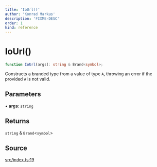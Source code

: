 ```yaml
---
title: 'IoUrl()'
author: 'Konrad Markus'
description: 'FIXME-DESC'
order: 1
kind: reference
---
```


# IoUrl()

```ts
function IoUrl(args): string & Brand<symbol>;
```

Constructs a branded type from a value of type `A`, throwing an error if
the provided `A` is not valid.

## Parameters

• **args**: `string`

## Returns

`string` & `Brand`\<`symbol`\>

## Source

[src/index.ts:19](https://github.com/konkerdotdev/tiny-filesystem-fp/blob/900743fd8cf49d9e7c3831c08b0b3c0dd3e06fb2/src/index.ts#L19)
